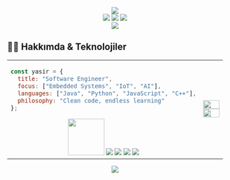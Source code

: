 <div align="center">
  <img src="https://capsule-render.vercel.app/api?type=waving&color=gradient&height=120&section=header&text=Yasir%20Yıldırım&fontSize=42&fontAlignY=55&desc=Software%20Engineer&descSize=20&descAlignY=75&animation=fadeIn" />
</div>

<div align="center">
  <a href="https://yasiryildirim.com.tr"><img src="https://img.shields.io/badge/Website-yasiryildirim.com.tr-3955A3?style=flat-square&logo=GoogleChrome&logoColor=white" /></a>
  <a href="https://instagram.com/yasiryl_drm"><img src="https://img.shields.io/badge/Instagram-@yasiryl__drm-E4405F?style=flat-square&logo=instagram&logoColor=white" /></a>
  <img src="https://komarev.com/ghpvc/?username=yasiryldrm&style=flat-square&color=blue" />
</div>

<div align="center">
  <img src="https://readme-typing-svg.demolab.com?font=Fira+Code&size=22&duration=3000&pause=500&color=00ADFE&center=true&vCenter=true&width=600&lines=Building+innovative+solutions;Embedded+Systems+Expert;Code+%2B+Creativity+%2B+Intelligence" />
</div>

## 👨‍💻 Hakkımda & Teknolojiler

<table>
<tr>
<td width="60%">

```javascript
const yasir = {
  title: "Software Engineer",
  focus: ["Embedded Systems", "IoT", "AI"],
  languages: ["Java", "Python", "JavaScript", "C++"],
  philosophy: "Clean code, endless learning"
};
```

<div align="center">
  <img src="https://media.giphy.com/media/v1.Y2lkPTc5MGI3NjExcjhkZndmbnZsOGQxN2F3Y2s5dW9uOG13aDI4d3FnaTMxZ2xzNHo5aiZlcD12MV9pbnRlcm5hbF9naWZzX2dpZklkJmN0PWc/XH9wwXfUXu91wAJwN5/giphy.gif" width="85">
  <img src="https://i.giphy.com/media/LMt9638dO8dftAjtco/100.webp">
  <img src="https://media.giphy.com/media/jSVxBdrgYRPJC/100.gif">
  <img src="https://i.giphy.com/media/KzJkzjggfGN5Py6nkT/100.webp">
  <img src="https://i.giphy.com/media/ln7z2eWriiQAllfVcn/100w.webp">
</div>

</td>
<td width="40%">
<img src="https://github-readme-stats.vercel.app/api/top-langs/?username=yasiryldrm&layout=compact&theme=tokyonight&hide_border=true" width="100%" />
<img src="https://github-readme-streak-stats.herokuapp.com/?user=yasiryldrm&theme=tokyonight&hide_border=true" width="100%" />
</td>
</tr>
</table>

<div align="center">
  <img src="https://capsule-render.vercel.app/api?type=waving&color=gradient&height=80&section=footer" />
</div>
